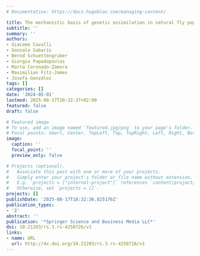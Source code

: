 ```yaml
---
# Documentation: https://docs.hugoblox.com/managing-content/

title: The mechanistic basis of genetic assimilation in natural fly populations
subtitle: ''
summary: ''
authors:
- Giacomo Cavalli
- Gonzalo Sabarís
- Bernd Schuettengruber
- Giorgio Papadopoulos
- Marta Coronado-Zamora
- Maximilian Fitz-James
- Josefa González
tags: []
categories: []
date: '2024-05-01'
lastmod: 2025-08-17T20:32:37+02:00
featured: false
draft: false

# Featured image
# To use, add an image named `featured.jpg/png` to your page's folder.
# Focal points: Smart, Center, TopLeft, Top, TopRight, Left, Right, BottomLeft, Bottom, BottomRight.
image:
  caption: ''
  focal_point: ''
  preview_only: false

# Projects (optional).
#   Associate this post with one or more of your projects.
#   Simply enter your project's folder or file name without extension.
#   E.g. `projects = ["internal-project"]` references `content/project/deep-learning/index.md`.
#   Otherwise, set `projects = []`.
projects: []
publishDate: '2025-08-17T18:32:36.825176Z'
publication_types:
- '2'
abstract: ''
publication: '*Springer Science and Business Media LLC*'
doi: 10.21203/rs.3.rs-4258726/v1
links:
- name: URL
  url: http://dx.doi.org/10.21203/rs.3.rs-4258726/v1
---
```

